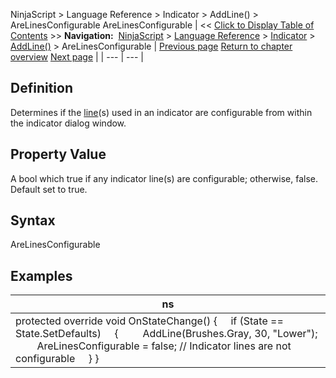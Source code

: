 ﻿
NinjaScript > Language Reference > Indicator > AddLine() > AreLinesConfigurable
AreLinesConfigurable
| << [Click to Display Table of Contents](arelinesconfigurable.md) >> **Navigation:**     [NinjaScript](ninjascript-1.md) > [Language Reference](language_reference_wip-1.md) > [Indicator](indicator-1.md) > [AddLine()](addline-1.md) > AreLinesConfigurable | [Previous page](addline-1.md) [Return to chapter overview](addline-1.md) [Next page](line_class-1.md) |
| --- | --- |
## Definition
Determines if the [line](addline-1.md)(s) used in an indicator are configurable from within the indicator dialog window.
 
## 
## Property Value
A bool which true if any indicator line(s) are configurable; otherwise, false. Default set to true.
 
## Syntax
AreLinesConfigurable

## Examples
| ns |
| --- |
| protected override void OnStateChange() {      if (State == State.SetDefaults)      {          AddLine(Brushes.Gray, 30, "Lower");          AreLinesConfigurable = false; // Indicator lines are not configurable      } } |

